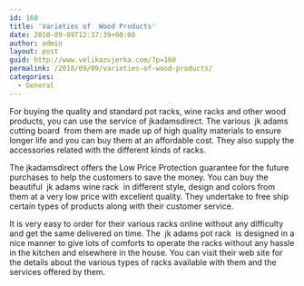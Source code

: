 ```yaml
---
id: 160
title: 'Varieties of  Wood Products'
date: 2010-09-09T12:37:39+00:00
author: admin
layout: post
guid: http://www.velikazvjerka.com/?p=160
permalink: /2010/09/09/varieties-of-wood-products/
categories:
  - General
---
```

For buying the quality and standard pot racks, wine racks and other wood products, you can use the service of jkadamsdirect. The various &nbsp;jk adams cutting board&nbsp; from them are made up of high quality materials to ensure longer life and you can buy them at an affordable cost. They also supply the accessories related with the different kinds of racks.

The jkadamsdirect offers the Low Price Protection guarantee for the future purchases to help the customers to save the money. You can buy the beautiful &nbsp;jk adams wine rack&nbsp; in different style, design and colors from them at a very low price with excellent quality. They undertake to free ship certain types of products along with their customer service.

It is very easy to order for their various racks online without any difficulty and get the same delivered on time. The &nbsp;jk adams pot rack&nbsp; is designed in a nice manner to give lots of comforts to operate the racks without any hassle in the kitchen and elsewhere in the house. You can visit their web site for the details about the various types of racks available with them and the services offered by them.